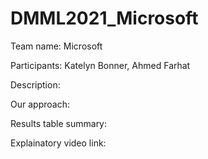 # DMML2021_Microsoft

Team name: Microsoft

Participants: Katelyn Bonner, Ahmed Farhat

Description:

Our approach:

Results table summary:

Explainatory video link:
